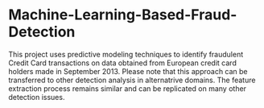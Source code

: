 # Machine-Learning-Based-Fraud-Detection
This project uses predictive modeling techniques to identify fraudulent Credit Card transactions on data obtained from European credit card holders made in September 2013.
Please note that this approach can be transferred to other detection analysis in alternatrive domains. The feature extraction process remains similar and can be replicated on many other detection issues.

